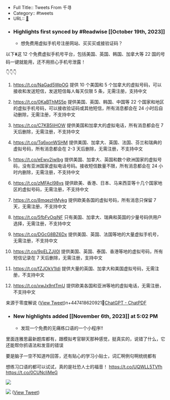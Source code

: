 - Full Title:: Tweets From 千寻
- Category:: #tweets
- URL:: [🔗](https://twitter.com/Crypto_QianXun)
- ### Highlights first synced by #Readwise [[October 19th, 2023]]
    - 想免费用虚拟手机号注册网站、买买买或接验证码？

以下⬇️这 12 个免费虚拟手机号平台，包括美国、英国、韩国、加拿大等 22 国的号码一键就能用，还不用担心手机号泄露！

👇👇👇

1. https://t.co/NaGad5WpOG
提供 10 个美国和 5 个加拿大的虚拟号码，可以接收和发送短信，发送短信每人每天仅限 5 条，无需注册，支持中文

2. https://t.co/0KaBThMS5p
提供美国、英国、韩国、中国等 22 个国家和地区的虚拟手机号码，可以接收验证码或其他短信，所有消息都会在 24 小时后自动删除，无需注册，不支持中文

3. https://t.co/C7KB5IiHOW
提供美国和加拿大的虚拟电话，所有消息都会在 7 天后删除，无需注册，不支持中文

4. https://t.co/Tq6xonWSHM
提供美国、加拿大、英国、法国、芬兰和瑞典的虚拟号码，所有消息都会在 2-3 天后删除，无需注册，不支持中文

5. https://t.co/eEwv2iwlbg
提供美国、加拿大、英国和数个欧洲国家的虚拟号码，没有亚洲国家虚拟电话号码。接收短信数量不限，所有消息都会在 24 小时内删除，无需注册，不支持中文

6. https://t.co/zMFAcI98vs
提供欧美、香港、日本、马来西亚等十几个国家地区的虚拟号码，无需注册，不支持中文

7. https://t.co/8mqezHMykg
提供欧美各国的虚拟号码，所有消息只保留 7 天，无需注册，不支持中文

8. https://t.co/5fbFvOqjNF
只有美国、加拿大、瑞典和英国的少量号码供用户选择，无需注册，不支持中文

9. https://t.co/DGcG8BZ6Dx
提供美国、英国、法国等地的大量虚拟手机号，无需注册，不支持中文

10. https://t.co/9pELZJjI0l
提供美国、英国、泰国、香港等地的虚拟号码，所有短信记录在 7 天后删除，无需注册，支持中文

11. https://t.co/fZJOkV1Idi
提供大量的英国、加拿大和美国虚拟号码，无需注册，不支持中文

12. https://t.co/xwJx9ntTmU
提供欧美各国和亚洲等地的虚拟电话，无需注册，不支持中文

来源于零度解说 ([View Tweet](https://twitter.com/Crypto_QianXun/status/1714846322430464073))n+447418620921🦩[ChatGPT - ChatPDF](https://chatgpt.com/g/g-lijo49FhM-chatpdf/c/6d620ac1-7a4b-4b6f-9728-81ef902aa8ac) 
- ### New highlights added [[November 6th, 2023]] at 5:02 PM
    - 发现一个免费的无痛练口语的一个小程序‼️

里面连雅思最新题库都有，跟模拟考官聊天那种感觉，挺真实的，说错了什么，它还能帮你抓语法和发音的错误

要是脑子一空不知道咋回答，还有贴心的学习小贴士，词汇啊例句啊统统都有

想练习口语的都可以试试，真的是社恐人士的福音！ https://t.co/UQWLL5TVfh https://t.co/0CUNcIiMeG

![](https://pbs.twimg.com/media/F-ON_p8asAAL9Ur.jpg)

![](https://pbs.twimg.com/media/F-OPdxNbMAAeDQ8.jpg) ([View Tweet](https://twitter.com/Crypto_QianXun/status/1721377757731684771))
